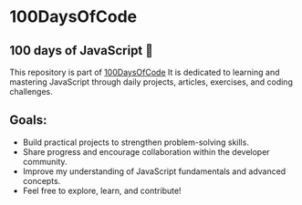 # 100DaysOfCode
## 100 days of JavaScript 🚀
This repository is part of [100DaysOfCode](https://www.100daysofcode.com) It is dedicated to learning and mastering JavaScript through daily projects, articles, exercises, and coding challenges. 

## Goals:
- Build practical projects to strengthen problem-solving skills.
- Share progress and encourage collaboration within the developer community.
- Improve my understanding of JavaScript fundamentals and advanced concepts.
- Feel free to explore, learn, and contribute!
